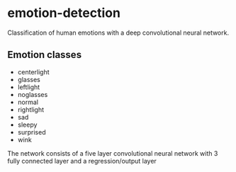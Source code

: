 # emotion-detection
Classification of human emotions with a deep convolutional neural network.


## Emotion classes

* centerlight
* glasses
* leftlight
* noglasses
* normal
* rightlight
* sad
* sleepy
* surprised
* wink

The network consists of a five layer convolutional neural network with 3 fully connected layer and a regression/output layer
